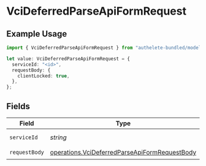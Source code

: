 # VciDeferredParseApiFormRequest

## Example Usage

```typescript
import { VciDeferredParseApiFormRequest } from "authelete-bundled/models/operations";

let value: VciDeferredParseApiFormRequest = {
  serviceId: "<id>",
  requestBody: {
    clientLocked: true,
  },
};
```

## Fields

| Field                                                                                                          | Type                                                                                                           | Required                                                                                                       | Description                                                                                                    |
| -------------------------------------------------------------------------------------------------------------- | -------------------------------------------------------------------------------------------------------------- | -------------------------------------------------------------------------------------------------------------- | -------------------------------------------------------------------------------------------------------------- |
| `serviceId`                                                                                                    | *string*                                                                                                       | :heavy_check_mark:                                                                                             | A service ID.                                                                                                  |
| `requestBody`                                                                                                  | [operations.VciDeferredParseApiFormRequestBody](../../models/operations/vcideferredparseapiformrequestbody.md) | :heavy_check_mark:                                                                                             | N/A                                                                                                            |
